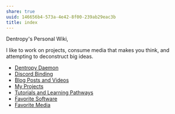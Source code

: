 ```yaml
---
share: true
uuid: 146656b4-573a-4e42-8f00-239ab29eac3b
title: index
---
```

Dentropy's Personal Wiki,

I like to work on projects, consume media that makes you think, and attempting to deconstruct big ideas.

* [Dentropy Daemon](/15c66694-3dc9-4115-afb8-887a6e52ffea)
* [Discord Binding](/1c376bfd-75ef-4c0d-9e23-3680653de55f)
* [Blog Posts and Videos](/0709dea0-4a97-4596-8d8e-32a0e614f8a2)
* [My Projects](/e76c8ac9-69f3-477f-8015-556e83738432)
* [Tutorials and Learning Pathways](/5ba9b0de-6aad-48fa-ab60-ae39c62a027a)
* [Favorite Software](/6a24cf3e-5693-4b99-b620-c3766a02a6c9)
* [Favorite Media](/cf6a4db5-dcac-48ae-97ec-cf40f28e2b20)